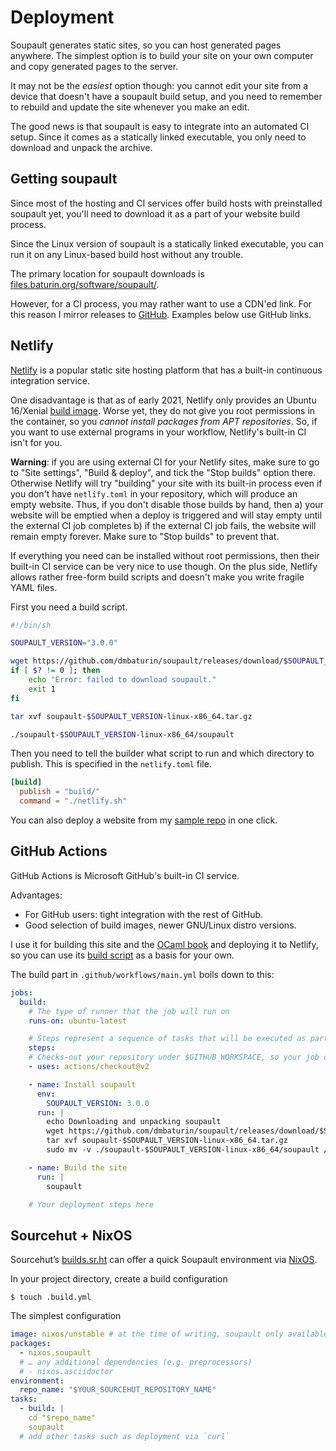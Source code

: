 # Deployment

<div id="generated-toc"> </div>

Soupault generates static sites, so you can host generated pages anywhere.
The simplest option is to build your site on your own computer and copy generated
pages to the server.

It may not be the _easiest_ option though: you cannot edit your site from a device
that doesn't have a soupault build setup, and you need to remember to rebuild and update
the site whenever you make an edit.

The good news is that soupault is easy to integrate into an automated CI setup.
Since it comes as a statically linked executable, you only need to download
and unpack the archive.

## Getting soupault

Since most of the hosting and CI services offer build hosts with preinstalled soupault yet,
you'll need to download it as a part of your website build process.

Since the Linux version of soupault is a statically linked executable, you can run it on any Linux-based build host without any trouble.

The primary location for soupault downloads is [files.baturin.org/software/soupault/](https://files.baturin.org/software/soupault/).

However, for a CI process, you may rather want to use a CDN'ed link. For this reason I mirror releases to [GitHub](https://github.com/dmbaturin/soupault/releases).
Examples below use GitHub links.

## Netlify

[Netlify](https://netlify.com) is a popular static site hosting platform
that has a built-in continuous integration service.

One disadvantage is that as of early 2021, Netlify only provides an Ubuntu 16/Xenial [build image](https://github.com/netlify/build-image).
Worse yet, they do not give you root permissions in the container, so you _cannot install packages from APT repositories_.
So, if you want to use external programs in your workflow, Netlify's built-in CI isn't for you.

**Warning**: if you are using external CI for your Netlify sites, make sure to go to "Site settings", "Build & deploy",
and tick the "Stop builds" option there. Otherwise Netlify will try "building" your site with its built-in process
even if you don't have `netlify.toml` in your repository, which will produce an empty website.
Thus, if you don't disable those builds by hand, then a) your website will be emptied when a deploy is triggered
and will stay empty until the external CI job completes b) if the external CI job fails, the website will remain empty forever.
Make sure to "Stop builds" to prevent that.

If everything you need can be installed without root permissions, then their built-in CI service can be very nice to use though.
On the plus side, Netlify allows rather free-form build scripts and doesn't make you write fragile YAML files.

First you need a build script.

```bash
#!/bin/sh

SOUPAULT_VERSION="3.0.0"

wget https://github.com/dmbaturin/soupault/releases/download/$SOUPAULT_VERSION/soupault-$SOUPAULT_VERSION-linux-x86_64.tar.gz
if [ $? != 0 ]; then
    echo "Error: failed to download soupault."
    exit 1
fi

tar xvf soupault-$SOUPAULT_VERSION-linux-x86_64.tar.gz

./soupault-$SOUPAULT_VERSION-linux-x86_64/soupault
```

Then you need to tell the builder what script to run and which directory to publish.
This is specified in the `netlify.toml` file.

```toml
[build]
  publish = "build/"
  command = "./netlify.sh"
```

You can also deploy a website from my [sample repo](https://app.netlify.com/start/deploy?repository=dmbaturin/soupault-sample-blog) in one click.

## GitHub Actions

GitHub Actions is Microsoft GitHub's built-in CI service.

Advantages:

* For GitHub users: tight integration with the rest of GitHub.
* Good selection of build images, newer GNU/Linux distro versions.

I use it for building this site and the [OCaml book](https://ocamlbook.org) and deploying it to Netlify,
so you can use its [build script](https://github.com/dmbaturin/ocaml-book/blob/master/.github/workflows/main.yml) as a basis for your own.

The build part in `.github/workflows/main.yml` boils down to this:

```yaml
jobs:
  build:
    # The type of runner that the job will run on
    runs-on: ubuntu-latest

    # Steps represent a sequence of tasks that will be executed as part of the job
    steps:
    # Checks-out your repository under $GITHUB_WORKSPACE, so your job can access it
    - uses: actions/checkout@v2

    - name: Install soupault
      env:
        SOUPAULT_VERSION: 3.0.0
      run: |
        echo Downloading and unpacking soupault
        wget https://github.com/dmbaturin/soupault/releases/download/$SOUPAULT_VERSION/soupault-$SOUPAULT_VERSION-linux-x86_64.tar.gz
        tar xvf soupault-$SOUPAULT_VERSION-linux-x86_64.tar.gz
        sudo mv -v ./soupault-$SOUPAULT_VERSION-linux-x86_64/soupault /usr/bin/

    - name: Build the site
      run: |
        soupault

    # Your deployment steps here
```

## Sourcehut + NixOS 

Sourcehut’s [builds.sr.ht](https://man.sr.ht/builds.sr.ht/) can offer a quick Soupault environment via [NixOS](https://nixos.org/). 

In your project directory, create a build configuration

```
$ touch .build.yml
```

The simplest configuration 

```yaml
image: nixos/unstable # at the time of writing, soupault only available in unstable 
packages:
  - nixos.soupault
  # … any additional dependencies (e.g. preprocessors)
  # - nixos.asciidoctor
environment:
  repo_name: "$YOUR_SOURCEHUT_REPOSITORY_NAME"
tasks:
  - build: |
    cd "$repo_name"
    soupault
  # add other tasks such as deployment via `curl`
```
